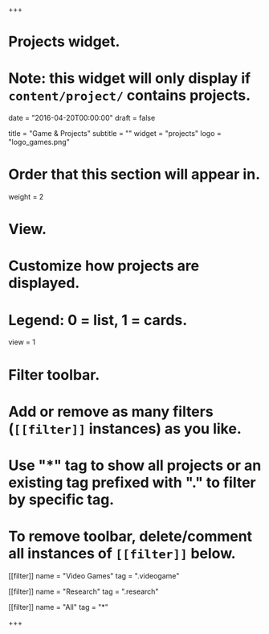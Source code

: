 +++
# Projects widget.
# Note: this widget will only display if `content/project/` contains projects.

date = "2016-04-20T00:00:00"
draft = false

title = "Game & Projects"
subtitle = ""
widget = "projects"
logo = "logo_games.png"

# Order that this section will appear in.
weight = 2

# View.
# Customize how projects are displayed.
# Legend: 0 = list, 1 = cards.
view = 1

# Filter toolbar.
# Add or remove as many filters (`[[filter]]` instances) as you like.
# Use "*" tag to show all projects or an existing tag prefixed with "." to filter by specific tag.
# To remove toolbar, delete/comment all instances of `[[filter]]` below.
 
[[filter]]
  name = "Video Games"
  tag = ".videogame"

[[filter]]
  name = "Research"
  tag = ".research"

[[filter]]
  name = "All"
  tag = "*"

+++


